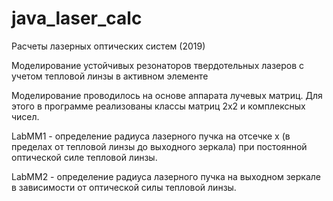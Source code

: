 # java_laser_calc
Расчеты лазерных оптических систем (2019)

Моделирование устойчивых резонаторов твердотельных лазеров с учетом тепловой линзы в активном элементе

Моделирование проводилось на основе аппарата лучевых матриц. Для этого в программе реализованы классы матриц 2х2 и комплексных чисел.

LabMM1 - определение радиуса лазерного пучка на отсечке x (в пределах от тепловой линзы до выходного зеркала)
при постоянной оптической силе тепловой линзы.

LabMM2 - определение радиуса лазерного пучка на выходном зеркале в зависимости от оптической силы тепловой линзы.
